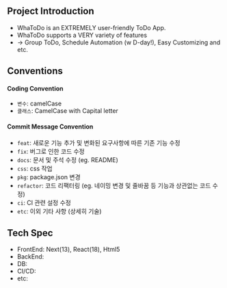 ## Project Introduction

- WhaToDo is an EXTREMELY user-friendly ToDo App.
- WhaToDo supports a VERY variety of features
- -> Group ToDo, Schedule Automation (w D-day!), Easy Customizing and etc.

## Conventions

#### Coding Convention

- `변수`: camelCase
- `클래스`: CamelCase with Capital letter

#### Commit Message Convention

- `feat`: 새로운 기능 추가 및 변화된 요구사항에 따른 기존 기능 수정
- `fix`: 버그로 인한 코드 수정
- `docs`: 문서 및 주석 수정 (eg. README)
- `css`: css 작업
- `pkg`: package.json 변경
- `refactor`: 코드 리팩터링 (eg. 네이밍 변경 및 줄바꿈 등 기능과 상관없는 코드 수정)
- `ci`: CI 관련 설정 수정
- `etc`: 이외 기타 사항 (상세히 기술)

## Tech Spec

- FrontEnd: Next(13), React(18), Html5
- BackEnd:
- DB:
- CI/CD:
- etc:
